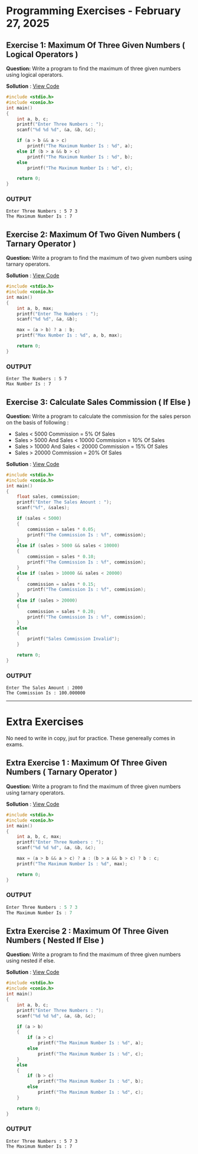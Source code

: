 # Programming Exercises - February 27, 2025

## Exercise 1: Maximum Of Three Given Numbers ( Logical Operators )

**Question:** Write a program to find the maximum of three given numbers using logical operators.

**Sollution** : [View Code](MaxOfThreeLogical.cpp)

```cpp
#include <stdio.h>
#include <conio.h>
int main()
{
    int a, b, c;
    printf("Enter Three Numbers : ");
    scanf("%d %d %d", &a, &b, &c);

    if (a > b && a > c)
        printf("The Maximum Number Is : %d", a);
    else if (b > a && b > c)
        printf("The Maximum Number Is : %d", b);
    else
        printf("The Maximum Number Is : %d", c);

    return 0;
}

```

### OUTPUT

```
Enter Three Numbers : 5 7 3
The Maximum Number Is : 7
```

## Exercise 2: Maximum Of Two Given Numbers ( Tarnary Operator )

**Question:** Write a program to find the maximum of two given numbers using tarnary operators.

**Sollution** : [View Code](MaxOfTwoTarnary.cpp)

```cpp
#include <stdio.h>
#include <conio.h>
int main()
{
    int a, b, max;
    printf("Enter The Numbers : ");
    scanf("%d %d", &a, &b);

    max = (a > b) ? a : b;
    printf("Max Number Is : %d", a, b, max);

    return 0;
}
```

### OUTPUT

```
Enter The Numbers : 5 7
Max Number Is : 7
```

## Exercise 3: Calculate Sales Commission ( If Else )

**Question:** Write a program to calculate the commission for the sales person on the basis of following :

- Sales < 5000 Commission = 5% Of Sales
- Sales > 5000 And Sales < 10000 Commission = 10% Of Sales
- Sales > 10000 And Sales < 20000 Commission = 15% Of Sales
- Sales > 20000 Commission = 20% Of Sales

**Sollution** : [View Code](SalesCommission.cpp)

```cpp
#include <stdio.h>
#include <conio.h>
int main()
{
    float sales, commission;
    printf("Enter The Sales Amount : ");
    scanf("%f", &sales);

    if (sales < 5000)
    {
        commission = sales * 0.05;
        printf("The Commission Is : %f", commission);
    }
    else if (sales > 5000 && sales < 10000)
    {
        commission = sales * 0.10;
        printf("The Commission Is : %f", commission);
    }
    else if (sales > 10000 && sales < 20000)
    {
        commission = sales * 0.15;
        printf("The Commission Is : %f", commission);
    }
    else if (sales > 20000)
    {
        commission = sales * 0.20;
        printf("The Commission Is : %f", commission);
    }
    else
    {
        printf("Sales Commission Invalid");
    }

    return 0;
}
```

### OUTPUT

```
Enter The Sales Amount : 2000
The Commission Is : 100.000000
```

---

# Extra Exercises

No need to write in copy, jsut for practice. These genereally comes in exams.

## Extra Exercise 1 : Maximum Of Three Given Numbers ( Tarnary Operator )

**Question:** Write a program to find the maximum of three given numbers using tarnary operators.

**Sollution** : [View Code](MaxOfThreeTarnary.cpp)

```cpp
#include <stdio.h>
#include <conio.h>
int main()
{
    int a, b, c, max;
    printf("Enter Three Numbers : ");
    scanf("%d %d %d", &a, &b, &c);

    max = (a > b && a > c) ? a : (b > a && b > c) ? b : c;
    printf("The Maximum Number Is : %d", max);

    return 0;
}
```

### OUTPUT

```cpp
Enter Three Numbers : 5 7 3
The Maximum Number Is : 7
```

## Extra Exercise 2 : Maximum Of Three Given Numbers ( Nested If Else )

**Question:** Write a program to find the maximum of three given numbers using nested if else.

**Sollution** : [View Code](MaxOfThreeNested.cpp)

```cpp
#include <stdio.h>
#include <conio.h>
int main()
{
    int a, b, c;
    printf("Enter Three Numbers : ");
    scanf("%d %d %d", &a, &b, &c);

    if (a > b)
    {
        if (a > c)
            printf("The Maximum Number Is : %d", a);
        else
            printf("The Maximum Number Is : %d", c);
    }
    else
    {
        if (b > c)
            printf("The Maximum Number Is : %d", b);
        else
            printf("The Maximum Number Is : %d", c);
    }

    return 0;
}
```

### OUTPUT

```
Enter Three Numbers : 5 7 3
The Maximum Number Is : 7
```
